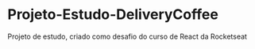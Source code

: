 # Projeto-Estudo-DeliveryCoffee
Projeto de estudo, criado como desafio do curso de React da Rocketseat
